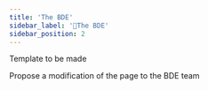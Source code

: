 ```yaml
---
title: 'The BDE'
sidebar_label: '🔔The BDE'
sidebar_position: 2
---
```


Template to be made

Propose a modification of the page to the BDE team
